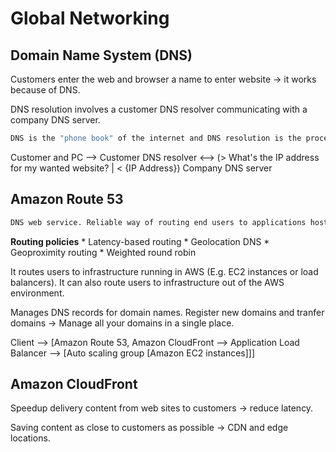 # Global Networking

## Domain Name System (DNS)

Customers enter the web and browser a name to enter website -> it works because of DNS.

DNS resolution involves a customer DNS resolver communicating with a company DNS server.

```sh
DNS is the "phone book" of the internet and DNS resolution is the process of translating a domain name into an IP address.
```

Customer and PC --> Customer DNS resolver <--> (> What's the IP address for my wanted website? | < {IP Address}) Company DNS server

## Amazon Route 53

```sh
DNS web service. Reliable way of routing end users to applications hosted in the AWS cloud.
```

**Routing policies**
    * Latency-based routing
    * Geolocation DNS
    * Geoproximity routing
    * Weighted round robin

It routes users to infrastructure running in AWS (E.g. EC2 instances or load balancers). It can also route users to infrastructure out of the AWS environment.

Manages DNS records for domain names. Register new domains and tranfer domains -> Manage all your domains in a single place.

Client --> [Amazon Route 53, Amazon CloudFront --> Application Load Balancer --> [Auto scaling group [Amazon EC2 instances]]]

## Amazon CloudFront

Speedup delivery content from web sites to customers -> reduce latency.

Saving content as close to customers as possible -> CDN and edge locations.

